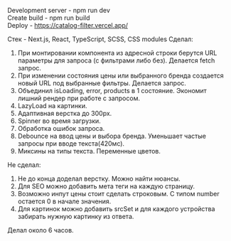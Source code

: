 Development server - npm run dev\
Create build - npm run build\
Deploy - https://catalog-filter.vercel.app/ 

Стек - Next.js, React, TypeScript, SCSS, CSS modules
Сделал:
1) При монтировании компонента из адресной строки берутся URL параметры для запроса (с фильтрами либо без). Делается fetch запрос.
2) При изменении состояния цены или выбранного бренда создается новый URL под выбранные фильтры. Делается запрос.
3) Объединил isLoading, error, products в 1 состояние. Экономит лишний рендер при работе с запросом.
4) LazyLoad на картинки.
5) Адаптивная верстка до 300px.
6) Spinner во время загрузки.
7) Обработка ошибок запроса.
8) Debounce на ввод цены и выбора бренда. Уменьшает частые запросы при вводе текста(420мс).
9) Миксины на типы текста. Переменные цветов.

Не сделал:
1) Не до конца доделал верстку. Можно найти нюансы.
2) Для SEO можно добавить мета теги на каждую страницу.
3) Возможно инпут цены стоит сделать строковым. С типом number остается 0 в начале значения.
4) Для картинок можно добавить srcSet и для каждого устройства забирать нужную картинку из ответа.

Делал около 6 часов.
